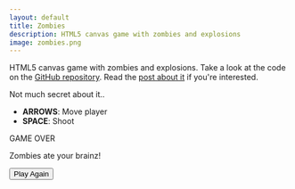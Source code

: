 ```yaml
---
layout: default
title: Zombies
description: HTML5 canvas game with zombies and explosions
image: zombies.png
---
```

<link rel="stylesheet" href="css/style.css">

HTML5 canvas game with zombies and explosions. Take a look at the code on the <a href="http://github.com/brunops/canvas-game" target="_blank">GitHub repository</a>. Read the <a href="/zombies">post about it</a> if you're interested.

Not much secret about it..

* __ARROWS__: Move player
* __SPACE__: Shoot

<div id="game-wrapper">
  <canvas id="game-canvas" width="512" height="480"></canvas>

  <div id="game-over-overlay"></div>
  <div id="game-over">
    <p>GAME OVER</p>
    <p>Zombies ate your brainz!</p>
    <button id="play-again">Play Again</button>
  </div>
</div>

<script src="js/ObjectPoolMaker.js"></script>
<script src="js/Entity.js"></script>
<script src="js/Player.js"></script>
<script src="js/Projectile.js"></script>
<script src="js/Explosion.js"></script>
<script src="js/Zombie.js"></script>
<script src="js/FlashMessage.js"></script>
<script src="js/Game.js"></script>
<script src="js/main.js"></script>
